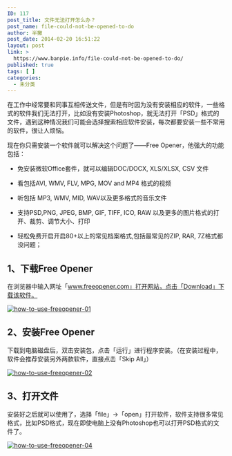 ```yaml
---
ID: 117
post_title: 文件无法打开怎么办？
post_name: file-could-not-be-opened-to-do
author: 半撇
post_date: 2014-02-20 16:51:22
layout: post
link: >
  https://www.banpie.info/file-could-not-be-opened-to-do/
published: true
tags: [ ]
categories:
  - 未分类
---
```

在工作中经常要和同事互相传送文件，但是有时因为没有安装相应的软件，一些格式的软件我们无法打开，比如没有安装Photoshop，就无法打开「PSD」格式的文件，遇到这种情况我们可能会选择搜索相应软件安装，每次都要安装一些不常用的软件，很让人烦恼。

现在你只需安装一个软件就可以解决这个问题了——Free Opener，他强大的功能包括：

*   免安装微软Office套件，就可以编辑DOC/DOCX, XLS/XLSX, CSV 文件

*   看包括AVI, WMV, FLV, MPG, MOV and MP4 格式的视频

*   听包括 MP3, WMV, MID, WAV以及更多格式的音乐文件

*   支持PSD,PNG, JPEG, BMP, GIF, TIFF, ICO, RAW 以及更多的图片格式的打开、裁剪、调节大小、打印

*   轻松免费开启开启80+以上的常见档案格式,包括最常见的ZIP, RAR, 7Z格式都没问题；

## 1、下载Free Opener

在浏览器中输入网址「www.freeopener.com」打开网站，点击「Download」下载该软件。

[![how-to-use-freeopener-01][1]][1]

## 2、安装Free Opener

下载到电脑磁盘后，双击安装包，点击「运行」进行程序安装。（在安装过程中，软件会推荐安装另外两款软件，直接点击「Skip All」）

[![how-to-use-freeopener-02][2]][2]

## 3、打开文件

安装好之后就可以使用了，选择「file」->「open」打开软件，软件支持很多常见格式，比如PSD格式，现在即使电脑上没有Photoshop也可以打开PSD格式的文件了。

[![how-to-use-freeopener-04][3]][3]

 [1]: http://7arnhx.com1.z0.glb.clouddn.com/wp-content/uploads/2014/02/how-to-use-freeopener-01.jpg
 [2]: http://7arnhx.com1.z0.glb.clouddn.com/wp-content/uploads/2014/02/how-to-use-freeopener-02.jpg
 [3]: http://7arnhx.com1.z0.glb.clouddn.com/wp-content/uploads/2014/02/how-to-use-freeopener-04.jpg
